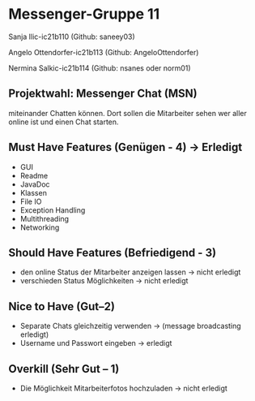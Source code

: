 # Messenger-Gruppe 11

Sanja Ilic-ic21b110 (Github: saneey03)

Angelo Ottendorfer-ic21b113 (Github: AngeloOttendorfer)

Nermina Salkic-ic21b114 (Github: nsanes oder norm01)

## Projektwahl: Messenger Chat (MSN)
miteinander Chatten können. Dort sollen die Mitarbeiter sehen wer aller online ist und einen Chat starten.

## Must Have Features (Genügen - 4) -> Erledigt
* GUI
* Readme
* JavaDoc
* Klassen
* File IO
* Exception Handling
* Multithreading
* Networking

## Should Have Features (Befriedigend - 3)
* den online Status der Mitarbeiter anzeigen lassen -> nicht erledigt
* verschieden Status Möglichkeiten -> nicht erledigt

## Nice to Have (Gut–2)
* Separate Chats gleichzeitig verwenden -> (message broadcasting erledigt)
* Username und Passwort eingeben -> erledigt

## Overkill (Sehr Gut – 1)
* Die Möglichkeit Mitarbeiterfotos hochzuladen -> nicht erledigt
